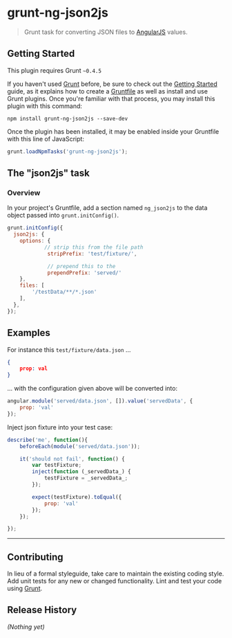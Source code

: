 # grunt-ng-json2js

>Grunt task for converting JSON files to [AngularJS](http://angularjs.org/) values.


## Getting Started
This plugin requires Grunt `~0.4.5`

If you haven't used [Grunt](http://gruntjs.com/) before, be sure to check out the [Getting Started](http://gruntjs.com/getting-started) guide, as it explains how to create a [Gruntfile](http://gruntjs.com/sample-gruntfile) as well as install and use Grunt plugins. Once you're familiar with that process, you may install this plugin with this command:

```shell
npm install grunt-ng-json2js --save-dev
```

Once the plugin has been installed, it may be enabled inside your Gruntfile with this line of JavaScript:

```js
grunt.loadNpmTasks('grunt-ng-json2js');
```

## The "json2js" task

### Overview
In your project's Gruntfile, add a section named `ng_json2js` to the data object passed into `grunt.initConfig()`.

```js
grunt.initConfig({
  json2js: {
    options: {
            // strip this from the file path
             stripPrefix: 'test/fixture/',

             // prepend this to the
             prependPrefix: 'served/'
    },
    files: [
        '/testData/**/*.json'
    ],
  },
});
```


## Examples
For instance this `test/fixture/data.json`  ...
```json
{
    prop: val
}
```
... with the configuration given above will be converted into:
```js
angular.module('served/data.json', []).value('servedData', {
    prop: 'val'
});
```
Inject json fixture into your test case:
```js
describe('me', function(){
    beforeEach(module('served/data.json'));

    it('should not fail', function() {
        var testFixture;
        inject(function (_servedData_) {
            testFixture = _servedData_;
        });

        expect(testFixture).toEqual({
            prop: 'val'
        });
    });

});
```

----

## Contributing
In lieu of a formal styleguide, take care to maintain the existing coding style. Add unit tests for any new or changed functionality. Lint and test your code using [Grunt](http://gruntjs.com/).

## Release History
_(Nothing yet)_
